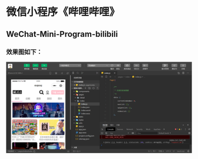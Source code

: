 # 微信小程序《哔哩哔哩》
## WeChat-Mini-Program-bilibili
### 效果图如下：
![image](https://github.com/Owner0707/WeChat-Mini-Program-bilibili/blob/master/WeChat-Mini-Program-bilibili/DisplayImage.png)
